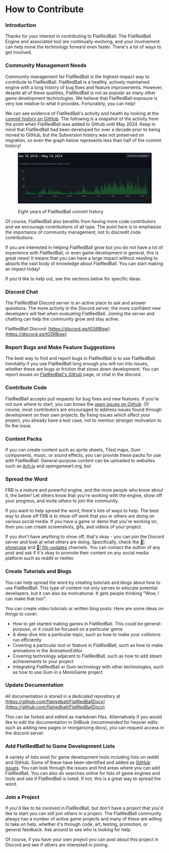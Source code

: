 # How to Contribute

### Introduction

Thanks for your interest in contributing to FlatRedBall. The FlatRedBall Engine and associated tool are continually-evolving, and your involvement can help move the technology forward even faster. There's a lot of ways to get involved.

### Community Management Needs

Community management for FlatRedBall is the highest-impact way to contribute to FlatRedBall. FlatRedBall is a healthy, actively maintained engine with a long history of bug fixes and feature improvements. However, despite all of these qualities, FlatRedBall is not as popular as many other game development technologies. We believe that FlatRedBall exposure is very low relative to what it provides. Fortunately, you can help!

We can see evidence of FlatRedBall's activity and health by looking at the [commit history on GitHub](https://github.com/vchelaru/FlatRedBall/graphs/contributors). The following is a snapshot of the activity from the point when FlatRedBall was added to Github until May 2024. Keep in mind that FlatRedBall had been developed for over a decade prior to being moved to GitHub, but the Subversion history was not preserved on migration, so even the graph below represents less than half of the commit history!

<figure><img src="../.gitbook/assets/image (1) (1) (1) (1) (1).png" alt=""><figcaption><p>Eight years of FlatRedBall commit history</p></figcaption></figure>

Of course, FlatRedBall also benefits from having more code contributors and we encourage contributions of all type. The point here is to emphasize the importance of community management, not to discredit code contributions.

If you are interested in helping FlatRedBall grow but you do not have a lot of experience with FlatRedBall, or even game development in general, this is great news! It means that you can have a large impact without needing to absorb the vast body of knowledge about FlatRedBall. You can start making an impact today!

If you'd like to help out, see the sections below for specific ideas.

### Discord Chat

The FlatRedBall Discord server is an active place to ask and answer questions. The more activity in the Discord server, the more confident new developers will feel when evaluating FlatRedBall. Joining the server and chatting can help the community grow and stay active.

FlatRedBall Discord: [https://discord.gg/tG5RBgw](https://discord.gg/tG5RBgw)

### Report Bugs and Make Feature Suggestions

The best way to find and report bugs in FlatRedBall is to use FlatRedBall. Inevitably if you use FlatRedBall long enough you will run into issues, whether these are bugs or friction that slows down development. You can report issues on [FlatRedBall's Github](https://github.com/vchelaru/FlatRedBall/issues) page, or chat in the discord.

### Contribute Code

FlatRedBall accepts pull requests for bug fixes and new features. If you're not sure where to start, you can brows the [open issues on Github](https://github.com/vchelaru/FlatRedBall/issues). Of course, most contributors are encouraged to address issues found through development on their own projects. By fixing issues which affect your project, you already have a test case, not to mention stronger motivation to fix the issue.

### Content Packs

If you can create content such as sprite sheets, Tiled maps, Gum components, music, or sound effects, you can provide these packs for use with FlatRedBall. General-purpose content can be uploaded to websites such as [itch.io](https://itch.io/) and opengameart.org, but&#x20;

### Spread the Word

FRB is a mature and powerful engine, and the more people who know about it, the better! Let others know that you're working with the engine, show off your progress, and invite others to join the community.

If you want to help spread the word, there's lots of ways to help. The best way to show off FRB is to show off work that you or others are doing on various social media. If you have a game or demo that you're working on, then you can create screenshots, gifs, and videos of your project.

If you don't have anything to show off, that's okay - you can join the Discord server and look at what others are doing. Specifically, check the [💪| showcase](https://discordapp.com/channels/586997072373481494/1129093013730234510) and [🚀| frb-updates](https://discordapp.com/channels/586997072373481494/937894868670349312) channels. You can contact the author of any post and ask if it's okay to promote their content on any social media platform such as reddit or twitter.

### Create Tutorials and Blogs

You can help spread the word by creating tutorials and blogs about how to use FlatRedBall. This type of content not only serves to educate potential developers, but it can also be motivational. It gets people thinking "Wow, I can make that too!".

You can create video tutorials or written blog posts. Here are some ideas on things to cover:

* How to get started making games in FlatRedBall. This could be general-purpose, or it could be focused on a particular genre
* A deep dive into a particular topic, such as how to make your collisions run efficiently
* Covering a particular tool or feature in FlatRedBall, such as how to make animations in the AnimationEditor
* Covering technology adjacent to FlatRedBall, such as how to add steam achievements to your project
* Integrating FlatRedBall or Gum technology with other technologies, such as how to use Gum in a MonoGame project

### Update Documentation

All documentation is stored in a dedicated repository at [https://github.com/flatredball/FlatRedBallDocs](https://github.com/flatredball/FlatRedBallDocs)

This can be forked and edited as markdown files. Alternatively if you would like to edit the documentation in GitBook (recommended for heavier edits such as adding new pages or reorganizing docs), you can request access in the discord server.

### Add FlatRedBall to Game Development Lists

A variety of lists exist for game development tools including lists on reddit and GitHub. Some of these have been identified and added as [GitHub issues](https://github.com/vchelaru/FlatRedBall/issues?q=is%3Aissue+is%3Aopen+label%3Apromotion). You can look through the issues and find areas where you can add FlatRedBall. You can also do searches online for lists of game engines and tools and see if FlatRedBall is listed. If not, this is a great way to spread the word.

### Join a Project

If you'd like to be involved in FlatRedBall, but don't have a project that you'd like to start you can still join others in a project. The FlatRedBall community always has a number of active game projects and many of these are willing to take on help, whether it's through code, art, testing, promotion, or general feedback. Ask around to see who is looking for help.

Of course, if you have your own project you can post about this project in Discord and see if others are interested in joining.




